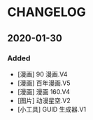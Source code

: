 # CHANGELOG

## 2020-01-30

### Added

- [漫画] 90 漫画.V4
- [漫画] 百年漫画.V5
- [漫画] 漫画 160.V4
- [图片] 动漫星空.V2
- [小工具] GUID 生成器.V1
